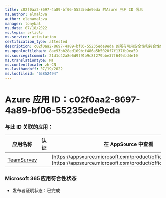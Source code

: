 ```yaml
---
title: c02f0aa2-8697-4a89-bf06-55235ede9eda 的Azure 应用 ID 信息
ms.author: elmalova
author: elenamalova
manager: tonybal
ms.date: 07/18/2022
ms.topic: article
ms.service: attestation
certification_type: attested
description: c02f0aa2-8697-4a89-bf06-55235ede9eda 的所有可用安全性和符合性信息。
ms.openlocfilehash: 8ae93bb28ed109bcf486a5b5020f7f137fb9ea59
ms.sourcegitcommit: 21d1c42a8e6d9f94b9c8f279bbe37f649ebd4e10
ms.translationtype: MT
ms.contentlocale: zh-CN
ms.lasthandoff: 07/19/2022
ms.locfileid: "66852494"
---
```

# <a name="azure-app-id-c02f0aa2-8697-4a89-bf06-55235ede9eda"></a>Azure 应用 ID：c02f0aa2-8697-4a89-bf06-55235ede9eda


### <a name="apps-associated-with-this-id"></a>与此 ID 关联的应用：
| **应用名称** | **认证** | **在 AppSource 中查看** |
|--------------|---------------|-----------------------|
| [TeamSurvey](../forward/WA200004182.md) |  | [https://appsource.microsoft.com/product/office/WA200004182](https://appsource.microsoft.com/product/office/WA200004182) |

### <a name="microsoft-365-app-compliance-status"></a>Microsoft 365 应用符合性状态
- 发布者证明状态：已完成
